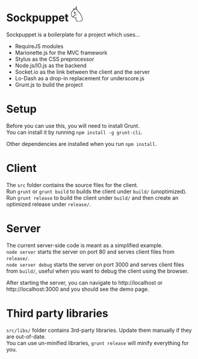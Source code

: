 # Sockpuppet ![](https://raw.githubusercontent.com/taneltm/sockpuppet/master/src/images/Sockpuppet_icon.png)


Sockpuppet is a boilerplate for a project which uses...
* RequireJS modules
* Marionette.js for the MVC framework
* Stylus as the CSS preprocessor
* Node.js/IO.js as the backend
* Socket.io as the link between the client and the server
* Lo-Dash as a drop-in replacement for underscore.js
* Grunt.js to build the project


Setup
=====

Before you can use this, you will need to install Grunt.  
You can install it by running `npm install -g grunt-cli`.

Other dependencies are installed when you run `npm install`.


Client
======

The `src` folder contains the source files for the client.  
Run `grunt` or `grunt build` to builds the client under `build/` (unoptimized).  
Run `grunt release` to build the client under `build/` and then create an optimized release under `release/`.


Server
======

The current server-side code is meant as a simplified example.  
`node server` starts the server on port 80 and serves client files from `release/`.  
`node server debug` starts the server on port 3000 and serves client files from `build/`, useful when you want to debug the client using the browser.

After starting the server, you can navigate to http://localhost or http://localhost:3000 and you should see the demo page.


Third party libraries
=====================

`src/libs/` folder contains 3rd-party libraries. Update them manually if they are out-of-date.  
You can use un-minified libraries, `grunt release` will minify everything for you.
